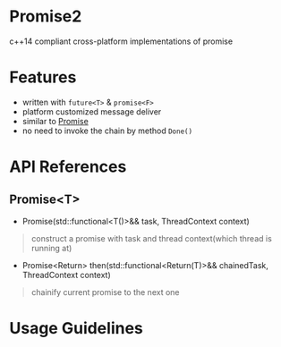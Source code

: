 # Promise2
c++14 compliant cross-platform implementations of promise

# Features
- written with `future<T>` & `promise<F>`
- platform customized message deliver
- similar to [Promise](https://github.com/0of/Promise)
- no need to invoke the chain by method `Done()`

# API References
## Promise\<T\>
- Promise(std::functional\<T()\>&& task, ThreadContext context)
> construct a promise with task and thread context(which thread is running at)

- Promise\<Return\> then(std::functional\<Return(T)\>&& chainedTask, ThreadContext context)
> chainify current promise to the next one

# Usage Guidelines
